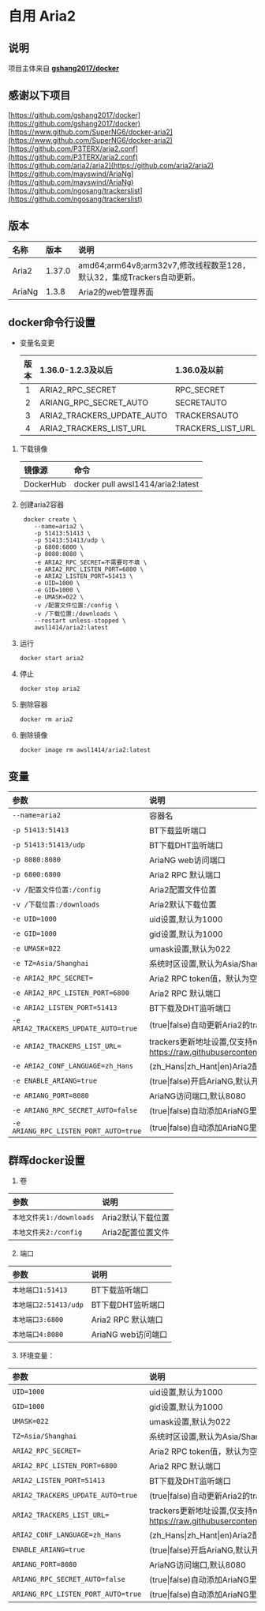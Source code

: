 # 自用 Aria2

## 说明

项目主体来自 **[gshang2017/docker](https://github.com/gshang2017/docker/tree/master/aria2)**

## 感谢以下项目

[https://github.com/gshang2017/docker](https://github.com/gshang2017/docker)  
[https://www.github.com/SuperNG6/docker-aria2](https://www.github.com/SuperNG6/docker-aria2)  
[https://github.com/P3TERX/aria2.conf](https://github.com/P3TERX/aria2.conf)  
[https://github.com/aria2/aria2](https://github.com/aria2/aria2)  
[https://github.com/mayswind/AriaNg](https://github.com/mayswind/AriaNg)  
[https://github.com/ngosang/trackerslist](https://github.com/ngosang/trackerslist)  

## 版本

|名称|版本|说明|
|:-|:-|:-|
|Aria2|1.37.0|amd64;arm64v8;arm32v7,修改线程数至128，默认32，集成Trackers自动更新。|
|AriaNg|1.3.8|Aria2的web管理界面|

## docker命令行设置

* 变量名变更

    |版本|1.36.0-1.2.3及以后|1.36.0及以前|
    |:-:|:-|:-|
    |1|ARIA2_RPC_SECRET|RPC_SECRET|
    |2|ARIANG_RPC_SECRET_AUTO|SECRETAUTO|
    |3|ARIA2_TRACKERS_UPDATE_AUTO|TRACKERSAUTO|
    |4|ARIA2_TRACKERS_LIST_URL|TRACKERS_LIST_URL|

1. 下载镜像

    |镜像源|命令|
    |:-|:-|
    |DockerHub|docker pull awsl1414/aria2:latest|

2. 创建aria2容器

        docker create \
           --name=aria2 \
           -p 51413:51413 \
           -p 51413:51413/udp \
           -p 6800:6800 \
           -p 8080:8080 \
           -e ARIA2_RPC_SECRET=不需要可不填 \
           -e ARIA2_RPC_LISTEN_PORT=6800 \
           -e ARIA2_LISTEN_PORT=51413 \
           -e UID=1000 \
           -e GID=1000 \
           -e UMASK=022 \
           -v /配置文件位置:/config \
           -v /下载位置:/downloads \
           --restart unless-stopped \
           awsl1414/aria2:latest

3. 运行

       docker start aria2

4. 停止

       docker stop aria2

5. 删除容器

       docker rm aria2

6. 删除镜像

       docker image rm awsl1414/aria2:latest

## 变量

|参数|说明|
|:-|:-|
| `--name=aria2` |容器名|
| `-p 51413:51413` |BT下载监听端口|
| `-p 51413:51413/udp` |BT下载DHT监听端口|
| `-p 8080:8080` | AriaNG web访问端口|
| `-p 6800:6800` |Aria2 RPC 默认端口|
| `-v /配置文件位置:/config` |Aria2配置文件位置|
| `-v /下载位置:/downloads` |Aria2默认下载位置|
| `-e UID=1000` |uid设置,默认为1000|
| `-e GID=1000` |gid设置,默认为1000|
| `-e UMASK=022` |umask设置,默认为022|
| `-e TZ=Asia/Shanghai` |系统时区设置,默认为Asia/Shanghai|
| `-e ARIA2_RPC_SECRET=` |Aria2 RPC token值，默认为空|
| `-e ARIA2_RPC_LISTEN_PORT=6800` |Aria2 RPC 默认端口|
| `-e ARIA2_LISTEN_PORT=51413` |BT下载及DHT监听端口|
| `-e ARIA2_TRACKERS_UPDATE_AUTO=true` |(true\|false)自动更新Aria2的trackers,默认开启|
| `-e ARIA2_TRACKERS_LIST_URL=` |trackers更新地址设置,仅支持ngosang格式,默认为  </br><https://raw.githubusercontent.com/ngosang/trackerslist/master/trackers_all.txt> |
| `-e ARIA2_CONF_LANGUAGE=zh_Hans` |(zh_Hans\|zh_Hant\|en)Aria2配置文件注释语言|
| `-e ENABLE_ARIANG=true` |(true\|false)开启AriaNG,默认开启|
| `-e ARIANG_PORT=8080` |AriaNG访问端口,默认8080|
| `-e ARIANG_RPC_SECRET_AUTO=false` |(true\|false)自动添加AriaNG里RPC连接中token值,默认关闭|
| `-e ARIANG_RPC_LISTEN_PORT_AUTO=true` |(true\|false)自动添加AriaNG里RPC连接中port值(本地与容器端口需一致),默认开启|

## 群晖docker设置

1. 卷

|参数|说明|
|:-|:-|
| `本地文件夹1:/downloads` |Aria2默认下载位置|
| `本地文件夹2:/config` |Aria2配置位置文件|

2. 端口

|参数|说明|
|:-|:-|
| `本地端口1:51413` |BT下载监听端口|
| `本地端口2:51413/udp` |BT下载DHT监听端口|
| `本地端口3:6800` |Aria2 RPC 默认端口|
| `本地端口4:8080` |AriaNG web访问端口|

3. 环境变量：

|参数|说明|
|:-|:-|
| `UID=1000` |uid设置,默认为1000|
| `GID=1000` |gid设置,默认为1000|
| `UMASK=022` |umask设置,默认为022|
| `TZ=Asia/Shanghai` |系统时区设置,默认为Asia/Shanghai|
| `ARIA2_RPC_SECRET=` |Aria2 RPC token值，默认为空|
| `ARIA2_RPC_LISTEN_PORT=6800` |Aria2 RPC 默认端口|
| `ARIA2_LISTEN_PORT=51413` |BT下载及DHT监听端口|
| `ARIA2_TRACKERS_UPDATE_AUTO=true` |(true\|false)自动更新Aria2的trackers,默认开启|
| `ARIA2_TRACKERS_LIST_URL=` |trackers更新地址设置,仅支持ngosang格式,默认为  </br><https://raw.githubusercontent.com/ngosang/trackerslist/master/trackers_all.txt> |
| `ARIA2_CONF_LANGUAGE=zh_Hans` |(zh_Hans\|zh_Hant\|en)Aria2配置文件注释语言|
| `ENABLE_ARIANG=true` |(true\|false)开启AriaNG,默认开启|
| `ARIANG_PORT=8080` |AriaNG访问端口,默认8080|
| `ARIANG_RPC_SECRET_AUTO=false` |(true\|false)自动添加AriaNG里RPC连接中token值,默认关闭|
| `ARIANG_RPC_LISTEN_PORT_AUTO=true` |(true\|false)自动添加AriaNG里RPC连接中port值(本地与容器端口需一致),默认开启|
